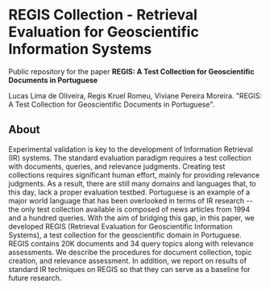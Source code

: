 # REGIS Collection - Retrieval Evaluation for Geoscientific Information Systems

Public repository for the paper **REGIS: A Test Collection for Geoscientific Documents in Portuguese**

Lucas Lima de Oliveira, Regis Kruel Romeu, Viviane Pereira Moreira. "REGIS: A Test Collection for Geoscientific Documents in Portuguese".

## About

Experimental validation is key to the development of Information Retrieval (IR) systems. The standard evaluation paradigm requires a test collection with documents, queries, and relevance judgments. Creating test collections requires significant human effort, mainly for providing relevance judgments. As a result, there are still many domains and languages that, to this day, lack a proper evaluation testbed. Portuguese is an example of a major world language that has been overlooked in terms of IR research -- the only test collection available is composed of news articles from 1994 and a hundred queries.  With the aim of bridging this gap, in this paper, we developed REGIS (Retrieval Evaluation for Geoscientific Information Systems), a test collection for the geoscientific domain in Portuguese. REGIS contains 20K documents and 34 query topics along with relevance assessments. We describe the procedures for document collection, topic creation, and relevance assessment. In addition, we report on results of standard IR techniques on REGIS so that they can serve as a baseline for future research.
